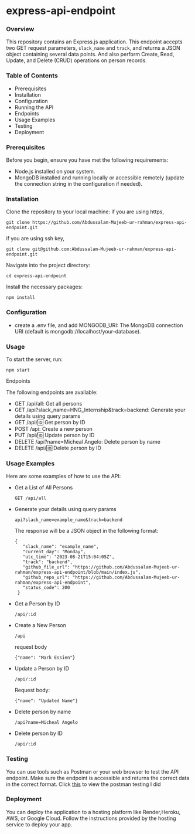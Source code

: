# express-api-endpoint
### Overview
This repository contains an Express.js application. This endpoint accepts two GET request parameters, `slack_name` and `track`, and returns a JSON object containing several data points. And also perform Create, Read, Update, and Delete (CRUD) operations on person records.

### Table of Contents

- Prerequisites
- Installation
- Configuration
- Running the API
- Endpoints
- Usage Examples
- Testing
- Deployment

### Prerequisites

Before you begin, ensure you have met the following requirements:

- Node.js installed on your system.
- MongoDB installed and running locally or accessible remotely (update the connection string in the configuration if needed).


### Installation
Clone the repository to your local machine:
if you are using https,
```
git clone https://github.com/Abdussalam-Mujeeb-ur-rahman/express-api-endpoint.git
```
if you are using ssh key, 
```
git clone git@github.com:Abdussalam-Mujeeb-ur-rahman/express-api-endpoint.git
```
Navigate into the project directory:
```
cd express-api-endpoint
```
Install the necessary packages:
```
npm install
```

### Configuration
- create a .env file, and add MONGODB_URI: The MongoDB connection URI (default is mongodb://localhost/your-database).


### Usage
To start the server, run:
```
npm start
```

Endpoints

The following endpoints are available:

- GET /api/all: Get all persons
- GET /api?slack_name=HNG_Internship&track=backend: Generate your details using query params
- GET /api/:id: Get person by ID
- POST /api: Create a new person
- PUT /api/:id: Update person by ID
- DELETE /api?name=Micheal Angelo: Delete person by name
- DELETE /api/:id: Delete person by ID

### Usage Examples

Here are some examples of how to use the API:

- Get a List of All Persons
  ```
  GET /api/all
  ```

- Generate your details using query params
  ```
  api?slack_name=example_name&track=backend
  ```

  The response will be a JSON object in the following format:
  ```
  {
     "slack_name": "example_name",
     "current_day": "Monday",
     "utc_time": "2023-08-21T15:04:05Z",
     "track": "backend",
     "github_file_url": "https://github.com/Abdussalam-Mujeeb-ur-rahman/express-api-endpoint/blob/main/index.js",
     "github_repo_url": "https://github.com/Abdussalam-Mujeeb-ur-rahman/express-api-endpoint",
     "status_code": 200
   }
   ```

- Get a Person by ID
  ```
  /api/:id
  ```

- Create a New Person
  ```
  /api
  ```  
  request body
  ```
  {"name": "Mark Essien"}
  ```

- Update a Person by ID
  ```
  /api/:id
  ```  
  Request body:
  ```
  {"name": "Updated Name"}
  ```

- Delete person by name
  ```
  /api?name=Micheal Angelo
  ```

- Delete person by ID
  ```
  /api/:id
  ```  
### Testing
You can use tools such as Postman or your web browser to test the API endpoint. Make sure the endpoint is accessible and returns the correct data in the correct format. 
Click [this](https://documenter.getpostman.com/view/23410424/2s9YBz3v4v) to view the postman testing I did 

### Deployment
You can deploy the application to a hosting platform like Render,Heroku, AWS, or Google Cloud. Follow the instructions provided by the hosting service to deploy your app.